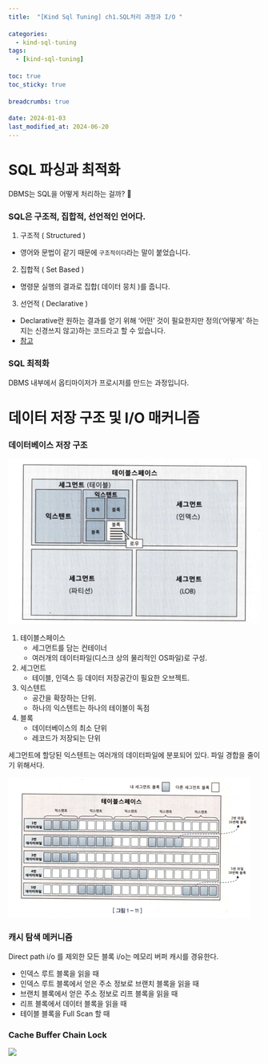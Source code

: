 ```yaml
---
title:  "[Kind Sql Tuning] ch1.SQL처리 과정과 I/O "

categories:
  - kind-sql-tuning
tags:
  - [kind-sql-tuning]

toc: true
toc_sticky: true

breadcrumbs: true

date: 2024-01-03
last_modified_at: 2024-06-20
---
```


# SQL 파싱과 최적화
DBMS는 SQL을 어떻게 처리하는 걸까? 🤔

### SQL은 구조적, 집합적, 선언적인 언어다.
1. 구조적 ( Structured )
  - 영어와 문법이 같기 때문에 `구조적이다`라는 말이 붙었습니다.
2. 집합적 ( Set Based )
  - 명령문 실행의 결과로 집합( 데이터 뭉치 )를 줍니다.
3. 선언적 ( Declarative )
  - Declarative란 원하는 결과를 얻기 위해 ‘어떤’ 것이 필요한지만 정의(‘어떻게’ 하는지는 신경쓰지 않고)하는 코드라고 할 수 있습니다. 
  - [참고](https://medium.com/@su_bak/term-imperative-programming-vs-declarative-programming-b5a1b6ce3170)

### SQL 최적화
DBMS 내부에서 옵티마이저가 프로시저를 만드는 과정입니다.

# 데이터 저장 구조 및 I/O 매커니즘

### 데이터베이스 저장 구조

![](./image/1_database_storage_structure.png)

1. 테이블스페이스
   - 세그먼트를 담는 컨테이너 
   - 여러개의 데이터파일(디스크 상의 물리적인 OS파일)로 구성.
2. 세그먼트
   - 테이블, 인덱스 등 데이터 저장공간이 필요한 오브젝트.
3. 익스텐트
   - 공간을 확장하는 단위.
   - 하나의 익스텐트는 하나의 테이블이 독점
4. 블록
   - 데이터베이스의 최소 단위
   - 레코드가 저장되는 단위

세그먼트에 할당된 익스텐트는 여러개의 데이터파일에 분포되어 있다.
파일 경합을 줄이기 위해서다.

![](./image/2_tablespace.png)

### 캐시 탐색 메커니즘

Direct path i/o 를 제외한 모든 블록 i/o는 메모리 버퍼 캐시를 경유한다.
- 인덱스 루트 블록을 읽을 때
- 인덱스 루트 블록에서 얻은 주소 정보로 브랜치 블록을 읽을 때
- 브랜치 블록에서 얻은 주소 정보로 리프 블록을 읽을 때
- 리프 블록에서 데이터 블록을 읽을 때
- 테이블 블록을 Full Scan 할 때

### Cache Buffer Chain Lock 
![](./image/3_cache_buffer_chain_lock.png)